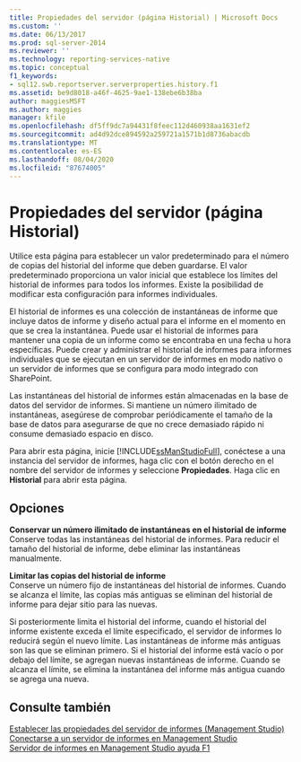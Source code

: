 ```yaml
---
title: Propiedades del servidor (página Historial) | Microsoft Docs
ms.custom: ''
ms.date: 06/13/2017
ms.prod: sql-server-2014
ms.reviewer: ''
ms.technology: reporting-services-native
ms.topic: conceptual
f1_keywords:
- sql12.swb.reportserver.serverproperties.history.f1
ms.assetid: be9d8018-a46f-4625-9ae1-138ebe6b38ba
author: maggiesMSFT
ms.author: maggies
manager: kfile
ms.openlocfilehash: df5ff9dc7a94431f8feec112d460938aa1631ef2
ms.sourcegitcommit: ad4d92dce894592a259721a1571b1d8736abacdb
ms.translationtype: MT
ms.contentlocale: es-ES
ms.lasthandoff: 08/04/2020
ms.locfileid: "87674005"
---
```

# <a name="server-properties-history-page"></a>Propiedades del servidor (página Historial)
  Utilice esta página para establecer un valor predeterminado para el número de copias del historial del informe que deben guardarse. El valor predeterminado proporciona un valor inicial que establece los límites del historial de informes para todos los informes. Existe la posibilidad de modificar esta configuración para informes individuales.  
  
 El historial de informes es una colección de instantáneas de informe que incluye datos de informe y diseño actual para el informe en el momento en que se crea la instantánea. Puede usar el historial de informes para mantener una copia de un informe como se encontraba en una fecha u hora específicas. Puede crear y administrar el historial de informes para informes individuales que se ejecutan en un servidor de informes en modo nativo o un servidor de informes que se configura para modo integrado con SharePoint.  
  
 Las instantáneas del historial de informes están almacenadas en la base de datos del servidor de informes. Si mantiene un número ilimitado de instantáneas, asegúrese de comprobar periódicamente el tamaño de la base de datos para asegurarse de que no crece demasiado rápido ni consume demasiado espacio en disco.  
  
 Para abrir esta página, inicie [!INCLUDE[ssManStudioFull](../../includes/ssmanstudiofull-md.md)], conéctese a una instancia del servidor de informes, haga clic con el botón derecho en el nombre del servidor de informes y seleccione **Propiedades**. Haga clic en **Historial** para abrir esta página.  
  
## <a name="options"></a>Opciones  
 **Conservar un número ilimitado de instantáneas en el historial de informe**  
 Conserve todas las instantáneas del historial de informes. Para reducir el tamaño del historial de informe, debe eliminar las instantáneas manualmente.  
  
 **Limitar las copias del historial de informe**  
 Conserve un número fijo de instantáneas del historial de informes. Cuando se alcanza el límite, las copias más antiguas se eliminan del historial de informe para dejar sitio para las nuevas.  
  
 Si posteriormente limita el historial del informe, cuando el historial del informe existente exceda el límite especificado, el servidor de informes lo reducirá según el nuevo límite. Las instantáneas de informe más antiguas son las que se eliminan primero. Si el historial del informe está vacío o por debajo del límite, se agregan nuevas instantáneas de informe. Cuando se alcanza el límite, se elimina la instantánea del informe más antigua cuando se agrega una nueva.  
  
## <a name="see-also"></a>Consulte también  
 [Establecer las propiedades del servidor de informes &#40;Management Studio&#41;](set-report-server-properties-management-studio.md)   
 [Conectarse a un servidor de informes en Management Studio](connect-to-a-report-server-in-management-studio.md)   
 [Servidor de informes en Management Studio ayuda F1](report-server-in-management-studio-f1-help.md)  
  
  
